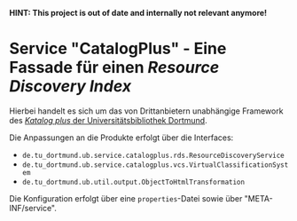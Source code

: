 **HINT: This project is out of date and internally not relevant anymore!**


# Service "CatalogPlus" - Eine Fassade für einen *Resource Discovery Index*

Hierbei handelt es sich um das von Drittanbietern unabhängige Framework des [*Katalog plus* der Universitätsbibliothek Dortmund](http://www.ub.tu-dortmund.de/katalog/).

Die Anpassungen an die Produkte erfolgt über die Interfaces:

* `de.tu_dortmund.ub.service.catalogplus.rds.ResourceDiscoveryService`
* `de.tu_dortmund.ub.service.catalogplus.vcs.VirtualClassificationSystem`
* `de.tu_dortmund.ub.util.output.ObjectToHtmlTransformation`

Die Konfiguration erfolgt über eine `properties`-Datei sowie über "META-INF/service".

